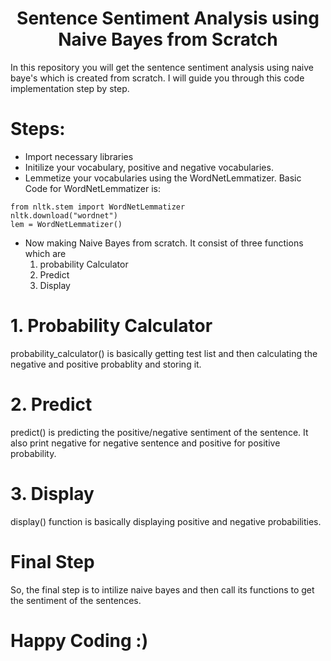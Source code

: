 <H1 align="center">Sentence Sentiment Analysis using Naive Bayes from Scratch</H1>
In this repository you will get the sentence sentiment analysis using naive baye's which is created from scratch.
I will guide you through this code implementation step by step. 

# Steps:

- Import necessary libraries
- Initilize your vocabulary, positive and negative vocabularies.
- Lemmetize your vocabularies using the WordNetLemmatizer. Basic Code for WordNetLemmatizer is:

```
from nltk.stem import WordNetLemmatizer
nltk.download("wordnet")
lem = WordNetLemmatizer()
```

- Now making Naive Bayes from scratch. It consist of three functions which are
  1. probability Calculator
  2. Predict
  3. Display
 
# 1. Probability Calculator
probability_calculator() is basically getting test list and then calculating the negative and positive probablity and storing it.

# 2. Predict
predict() is predicting the positive/negative sentiment of the sentence. It also print negative for negative sentence and positive for positive probability.

# 3. Display
display() function is basically displaying positive and negative probabilities.

# Final Step

So, the final step is to intilize naive bayes and then call its functions to get the sentiment of the sentences.

# Happy Coding :)
